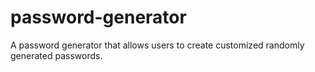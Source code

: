 # password-generator
A password generator that allows users to create customized randomly generated passwords.
